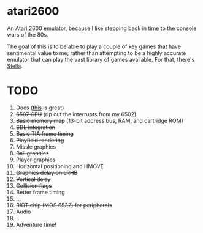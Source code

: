 # atari2600

An Atari 2600 emulator, because I like stepping back in time to the console wars of the 80s.

The goal of this is to be able to play a couple of key games that have sentimental value to me, rather than attempting to be a highly accurate emulator that can play the vast library of games available. For that, there's [Stella](https://github.com/stella-emu/stella).

# TODO

1. ~~Docs~~ ([this](https://problemkaputt.de/2k6specs.htm) is great)
2. ~~6507 CPU~~ (rip out the interrupts from my 6502)
3. ~~Basic memory map~~ (13-bit address bus, RAM, and cartridge ROM)
4. ~~SDL integration~~
5. ~~Basic TIA frame timing~~
6. ~~Playfield rendering~~
7. ~~Missle graphics~~
8. ~~Ball graphics~~
9. ~~Player graphics~~
10. Horizontal positioning and HMOVE
11. ~~Graphics delay on LRHB~~
12. ~~Vertical delay~~
13. ~~Collision flags~~
14. Better frame timing
15. ...
16. ~~RIOT chip (MOS 6532) for peripherals~~
17. Audio
18. ..
19. Adventure time!
